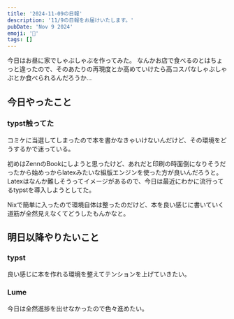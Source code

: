 ```yaml
---
title: '2024-11-09の日報'
description: '11/9の日報をお届けいたします。'
pubDate: 'Nov 9 2024'
emoji: '🦊'
tags: []
---
```


今日はお昼に家でしゃぶしゃぶを作ってみた。
なんかお店で食べるのとはちょっと違ったので、そのあたりの再現度とか高めていけたら高コスパなしゃぶしゃぶとか食べられるんだろうか...

## 今日やったこと

### typst触ってた

コミケに当選してしまったので本を書かなきゃいけないんだけど、その環境をどうするかで迷っている。

初めはZennのBookにしようと思ったけど、あれだと印刷の時面倒になりそうだったから始めっからlatexみたいな組版エンジンを使った方が良いんだろうと。
Latexはなんか難しそうってイメージがあるので、今日は最近にわかに流行ってるtypstを導入しようとしてた。

Nixで簡単に入ったので環境自体は整ったのだけど、本を良い感じに書いていく道筋が全然見えなくてどうしたもんかなと。

## 明日以降やりたいこと

### typst

良い感じに本を作れる環境を整えてテンションを上げていきたい。

### Lume

今日は全然進捗を出せなかったので色々進めたい。

